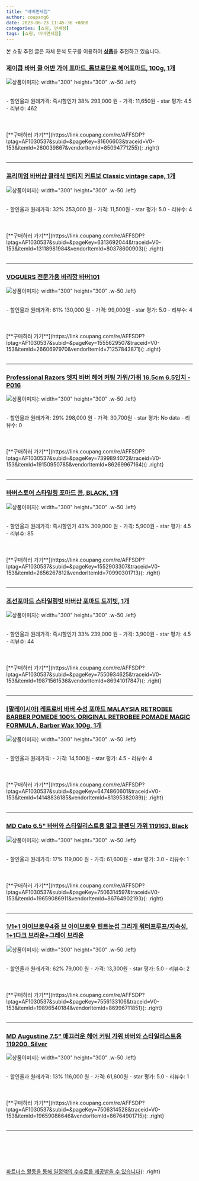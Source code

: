 ```yaml
---
title: "바버면세점"
author: coupang6
date: 2023-06-23 11:45:36 +0800
categories: [쇼핑, 면세점]
tags: [쇼핑, 바버면세점]
---
```


본 쇼핑 추천 글은 자체 분석 도구를 이용하여 [**상품**](https://link.coupang.com/a/bao1ui)을 추천하고 있습니다.

### [제이콥 바버 쿨 어반 가이 포마드_롬브로단로 헤어포마드, 100g, 1개](https://link.coupang.com/re/AFFSDP?lptag=AF1030537&subid=&pageKey=81606603&traceid=V0-153&itemId=260039867&vendorItemId=85094771255)

![상품이미지](https://thumbnail7.coupangcdn.com/thumbnails/remote/230x230ex/image/vendor_inventory/f2f1/944b0df7da77a68d27859b8b174b33761e4d4833b6cd859d836f172905da.jpg){: width="300" height="300" .w-50 .left}


<br>
- 할인율과 원래가격: 즉시할인가 38%  293,000   원
- 가격: 11,650원
- star 평가: 4.5
- 리뷰수: 462
<br>
<br>
<br>
<br>
[**구매하러 가기**](https://link.coupang.com/re/AFFSDP?lptag=AF1030537&subid=&pageKey=81606603&traceid=V0-153&itemId=260039867&vendorItemId=85094771255){: .right}
<br>
<br>

---

### [프리미엄 바버샵 클래식 빈티지 커트보 Classic vintage cape, 1개](https://link.coupang.com/re/AFFSDP?lptag=AF1030537&subid=&pageKey=6313692044&traceid=V0-153&itemId=13118981984&vendorItemId=80378600903)

![상품이미지](https://thumbnail6.coupangcdn.com/thumbnails/remote/230x230ex/image/vendor_inventory/78a0/3a9269520a288ff8ed728cbeecf24f5fcb4afb15385cef3b015bb4f76824.jpg){: width="300" height="300" .w-50 .left}


<br>
- 할인율과 원래가격: 32%  253,000   원
- 가격: 11,500원
- star 평가: 5.0
- 리뷰수: 4
<br>
<br>
<br>
<br>
[**구매하러 가기**](https://link.coupang.com/re/AFFSDP?lptag=AF1030537&subid=&pageKey=6313692044&traceid=V0-153&itemId=13118981984&vendorItemId=80378600903){: .right}
<br>
<br>

---

### [VOGUERS 전문가용 바리깡 바버101](https://link.coupang.com/re/AFFSDP?lptag=AF1030537&subid=&pageKey=1555629507&traceid=V0-153&itemId=2660697970&vendorItemId=71257843871)

![상품이미지](https://thumbnail8.coupangcdn.com/thumbnails/remote/230x230ex/image/vendor_inventory/ffa4/1f5edf67f5ddd0b927e5ea59c9d2ddf2a507375e731848bc0ba66d923d0e.jpg){: width="300" height="300" .w-50 .left}


<br>
- 할인율과 원래가격: 61%  130,000   원
- 가격: 99,000원
- star 평가: 5.0
- 리뷰수: 4
<br>
<br>
<br>
<br>
[**구매하러 가기**](https://link.coupang.com/re/AFFSDP?lptag=AF1030537&subid=&pageKey=1555629507&traceid=V0-153&itemId=2660697970&vendorItemId=71257843871){: .right}
<br>
<br>

---

### [Professional Razors 엣지 바버 헤어 커팅 가위/가위 16.5cm 6.5인치 -P016](https://link.coupang.com/re/AFFSDP?lptag=AF1030537&subid=&pageKey=7399894072&traceid=V0-153&itemId=19150950785&vendorItemId=86269967164)

![상품이미지](https://thumbnail7.coupangcdn.com/thumbnails/remote/230x230ex/image/vendor_inventory/756b/ce8fb51963b12f565f4304a9939610474a022aa634b5ab79da0e9efceb7e.jpg){: width="300" height="300" .w-50 .left}


<br>
- 할인율과 원래가격: 29%  298,000   원
- 가격: 30,700원
- star 평가: No data
- 리뷰수: 0
<br>
<br>
<br>
<br>
[**구매하러 가기**](https://link.coupang.com/re/AFFSDP?lptag=AF1030537&subid=&pageKey=7399894072&traceid=V0-153&itemId=19150950785&vendorItemId=86269967164){: .right}
<br>
<br>

---

### [바버스토어 스타일링 포마드 콤, BLACK, 1개](https://link.coupang.com/re/AFFSDP?lptag=AF1030537&subid=&pageKey=1552903307&traceid=V0-153&itemId=2656267812&vendorItemId=70990301713)

![상품이미지](https://thumbnail6.coupangcdn.com/thumbnails/remote/230x230ex/image/retail/images/2020/06/30/15/6/611e9378-840e-4672-b0ef-b67b5d52eae5.jpg){: width="300" height="300" .w-50 .left}


<br>
- 할인율과 원래가격: 즉시할인가 43%  309,000   원
- 가격: 5,900원
- star 평가: 4.5
- 리뷰수: 85
<br>
<br>
<br>
<br>
[**구매하러 가기**](https://link.coupang.com/re/AFFSDP?lptag=AF1030537&subid=&pageKey=1552903307&traceid=V0-153&itemId=2656267812&vendorItemId=70990301713){: .right}
<br>
<br>

---

### [조선포마드 스타일링빗 바버샵 포마드 도끼빗, 1개](https://link.coupang.com/re/AFFSDP?lptag=AF1030537&subid=&pageKey=7550934625&traceid=V0-153&itemId=19871561536&vendorItemId=86941017847)

![상품이미지](https://thumbnail8.coupangcdn.com/thumbnails/remote/230x230ex/image/vendor_inventory/02e5/7138e1641bcfc8f29f03b9d30a006a21a3bdfd46b2c17d35ff41993e004b.png){: width="300" height="300" .w-50 .left}


<br>
- 할인율과 원래가격: 즉시할인가 33%  239,000   원
- 가격: 3,900원
- star 평가: 4.5
- 리뷰수: 44
<br>
<br>
<br>
<br>
[**구매하러 가기**](https://link.coupang.com/re/AFFSDP?lptag=AF1030537&subid=&pageKey=7550934625&traceid=V0-153&itemId=19871561536&vendorItemId=86941017847){: .right}
<br>
<br>

---

### [[말레이시아] 레트로비 바버 수성 포마드 MALAYSIA RETROBEE BARBER POMEDE 100% ORIGINAL RETROBEE POMADE MAGIC FORMULA, Barber Wax 100g, 1개](https://link.coupang.com/re/AFFSDP?lptag=AF1030537&subid=&pageKey=6474860601&traceid=V0-153&itemId=14148836185&vendorItemId=81395382089)

![상품이미지](https://thumbnail7.coupangcdn.com/thumbnails/remote/230x230ex/image/vendor_inventory/832c/c97a413e51ea1e50eece1511d7e073026a595793994f5b9aec734d88d046.jpg){: width="300" height="300" .w-50 .left}


<br>
- 할인율과 원래가격: 
- 가격: 14,500원
- star 평가: 4.5
- 리뷰수: 4
<br>
<br>
<br>
<br>
[**구매하러 가기**](https://link.coupang.com/re/AFFSDP?lptag=AF1030537&subid=&pageKey=6474860601&traceid=V0-153&itemId=14148836185&vendorItemId=81395382089){: .right}
<br>
<br>

---

### [MD Cato 6.5" 바버와 스타일리스트용 얇고 블렌딩 가위 119163, Black](https://link.coupang.com/re/AFFSDP?lptag=AF1030537&subid=&pageKey=7506314597&traceid=V0-153&itemId=19659086911&vendorItemId=86764902193)

![상품이미지](https://thumbnail7.coupangcdn.com/thumbnails/remote/230x230ex/image/vendor_inventory/9a43/6db47d17c3cf50df79bfdf0c8fb697add15c98bc78279134382f94c83d7f.jpg){: width="300" height="300" .w-50 .left}


<br>
- 할인율과 원래가격: 17%  119,000   원
- 가격: 61,600원
- star 평가: 3.0
- 리뷰수: 1
<br>
<br>
<br>
<br>
[**구매하러 가기**](https://link.coupang.com/re/AFFSDP?lptag=AF1030537&subid=&pageKey=7506314597&traceid=V0-153&itemId=19659086911&vendorItemId=86764902193){: .right}
<br>
<br>

---

### [1/1+1 아이브로우4중 브 아이브로우 틴트눈섭 그리개 워터프루프/지속성, 1+1다크 브라운+그레이 브라운](https://link.coupang.com/re/AFFSDP?lptag=AF1030537&subid=&pageKey=7556133106&traceid=V0-153&itemId=19896540184&vendorItemId=86996711851)

![상품이미지](https://thumbnail7.coupangcdn.com/thumbnails/remote/230x230ex/image/vendor_inventory/acdf/b6c2ac15aa1f2d892f71a4dba79977a1eac7686dade05a6ba8d3649f39da.jpg){: width="300" height="300" .w-50 .left}


<br>
- 할인율과 원래가격: 62%  79,000   원
- 가격: 13,300원
- star 평가: 5.0
- 리뷰수: 2
<br>
<br>
<br>
<br>
[**구매하러 가기**](https://link.coupang.com/re/AFFSDP?lptag=AF1030537&subid=&pageKey=7556133106&traceid=V0-153&itemId=19896540184&vendorItemId=86996711851){: .right}
<br>
<br>

---

### [MD Augustine 7.5" 매끄러운 헤어 커팅 가위 바버와 스타일리스트용 119200, Silver](https://link.coupang.com/re/AFFSDP?lptag=AF1030537&subid=&pageKey=7506314528&traceid=V0-153&itemId=19659086646&vendorItemId=86764901715)

![상품이미지](https://thumbnail8.coupangcdn.com/thumbnails/remote/230x230ex/image/vendor_inventory/e8ac/404500a6bdc96f5c2f47e427ddf527355e1067ad7bf2c3b0ae64baceb4a5.jpg){: width="300" height="300" .w-50 .left}


<br>
- 할인율과 원래가격: 13%  116,000   원
- 가격: 61,600원
- star 평가: 5.0
- 리뷰수: 1
<br>
<br>
<br>
<br>
[**구매하러 가기**](https://link.coupang.com/re/AFFSDP?lptag=AF1030537&subid=&pageKey=7506314528&traceid=V0-153&itemId=19659086646&vendorItemId=86764901715){: .right}
<br>
<br>

---
<br><br><br><br><br> [파트너스 활동을 통해 일정액의 수수료를 제공받을 수 있습니다](https://link.coupang.com/a/bao1ui){: .right}